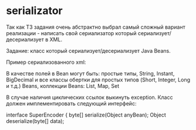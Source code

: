 # serializator
Так как ТЗ задания очень абстрактно выбрал самый сложный вариант реализации - написать свой сериализатор который сериализует/десериализует в XML.

Задание:
класс который сериализует/десериализует Java Beans.

Пример сериализованного xml:

В качестве полей в Bean могут быть:
     простые типы, 
     String, Instant, BigDecimal и все классы обертки для простых типов (Short, Integer, Long и т.д.)
     Beans, 
     коллекции Beans: List, Map, Set

В случае наличия циклических ссылок выкинуть exception. Класс должен имплементировать следующий интерфейс:

interface SuperEncoder {
        byte[] serialize(Object anyBean);
        Object deserialize(byte[] data);  

